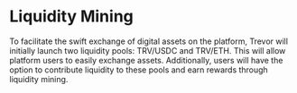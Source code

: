# Liquidity Mining

To facilitate the swift exchange of digital assets on the platform, Trevor will initially launch two liquidity pools: TRV/USDC and TRV/ETH. This will allow platform users to easily exchange assets. Additionally, users will have the option to contribute liquidity to these pools and earn rewards through liquidity mining.
